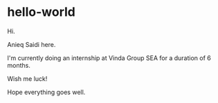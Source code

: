 # hello-world

Hi. 

Anieq Saidi here. 

I'm currently doing an internship at Vinda Group SEA for a duration of 6 months. 

Wish me luck!

Hope everything goes well.


